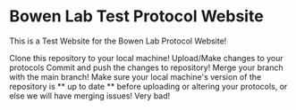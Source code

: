 # Bowen Lab Test Protocol Website
This is a Test Website for the Bowen Lab Protocol Website!

Clone this repository to your local machine!
Upload/Make changes to your protocols
Commit and push the changes to repository!
Merge your branch with the main branch!
Make sure your local machine's version of the repository is ** up to date ** before uploading or altering your protocols, or else we will have merging issues! Very bad!
